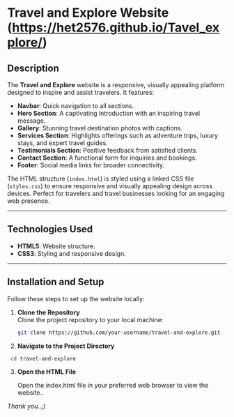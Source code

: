 # Travel and Explore Website (https://het2576.github.io/Tavel_explore/)

## Description
The **Travel and Explore** website is a responsive, visually appealing platform designed to inspire and assist travelers. It features:

- **Navbar**: Quick navigation to all sections.
- **Hero Section**: A captivating introduction with an inspiring travel message.
- **Gallery**: Stunning travel destination photos with captions.
- **Services Section**: Highlights offerings such as adventure trips, luxury stays, and expert travel guides.
- **Testimonials Section**: Positive feedback from satisfied clients.
- **Contact Section**: A functional form for inquiries and bookings.
- **Footer**: Social media links for broader connectivity.

The HTML structure (`index.html`) is styled using a linked CSS file (`styles.css`) to ensure responsive and visually appealing design across devices. Perfect for travelers and travel businesses looking for an engaging web presence.

---

## Technologies Used
- **HTML5**: Website structure.
- **CSS3**: Styling and responsive design.

---

## Installation and Setup

Follow these steps to set up the website locally:

1. **Clone the Repository**  
   Clone the project repository to your local machine:
   ```bash
   git clone https://github.com/your-username/travel-and-explore.git
   ```
2.  **Navigate to the Project Directory**
   ```bash
    cd travel-and-explore
   ```
3. **Open the HTML File**
   
    Open the index.html file in your preferred web browser to view the website..



  *Thank you..;)*

